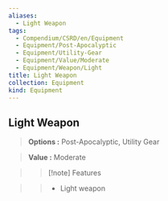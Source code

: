 ```yaml
---
aliases:
  - Light Weapon
tags:
  - Compendium/CSRD/en/Equipment
  - Equipment/Post-Apocalyptic
  - Equipment/Utility-Gear
  - Equipment/Value/Moderate
  - Equipment/Weapon/Light
title: Light Weapon
collection: Equipment
kind: Equipment
---
```

## Light Weapon    
    
>    
> **Options :** Post-Apocalyptic, Utility Gear    
> **Value :** Moderate    
>>[!note] Features    
>> - Light weapon
